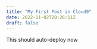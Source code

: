 ```yaml
---
title: "My First Post in Cloud9"
date: 2022-11-02T20:26:11Z
draft: false
---
```


This should auto-deploy now
